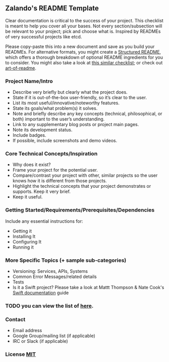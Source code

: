 ## Zalando's README Template

Clear documentation is critical to the success of your project. This checklist is meant to help you cover all your bases. Not every section/subsection will be relevant to your project; pick and choose what is. Inspired by READMEs of very successful projects like etcd.

Please copy-paste this into a new document and save as you build your READMEs. For alternative formats, you might create a [Structured README](https://github.com/shaloo/structuredreadme), which offers a thorough breakdown of optional README ingredients for you to consider. You might also take a look at [this similar checklist](https://github.com/cfpb/open-source-project-template); or check out [art-of-readme](https://github.com/noffle/art-of-readme).

### Project Name/Intro

- Describe very briefly but clearly what the project does.
- State if it is out-of-the-box user-friendly, so it’s clear to the user.
- List its most useful/innovative/noteworthy features.
- State its goals/what problem(s) it solves.
- Note and briefly describe any key concepts (technical, philosophical, or both) important to the user’s understanding.
- Link to any supplementary blog posts or project main pages.
- Note its development status.
- Include badges.
- If possible, include screenshots and demo videos.

### Core Technical Concepts/Inspiration

- Why does it exist?
- Frame your project for the potential user. 
- Compare/contrast your project with other, similar projects so the user knows how it is different from those projects.
- Highlight the technical concepts that your project demonstrates or supports. Keep it very brief.
- Keep it useful.

### Getting Started/Requirements/Prerequisites/Dependencies
Include any essential instructions for:
- Getting it
- Installing It
- Configuring It
- Running it

### More Specific Topics (+ sample sub-categories)
- Versioning: Services, APIs, Systems
- Common Error Messages/related details
- Tests
- Is it a Swift project? Please take a look at Mattt Thompson & Nate Cook's [Swift documentation](http://nshipster.com/swift-documentation/) guide

### TODO  you can view the list of [here](./todo.md).

### Contact
- Email address
- Google Group/mailing list (if applicable)
- IRC or Slack (if applicable)

### License  [MIT](./LICENSE)
